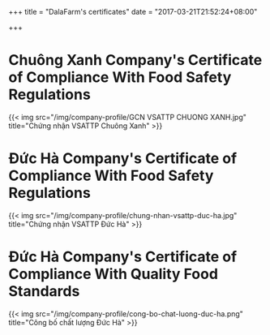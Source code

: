 +++
title = "DalaFarm's certificates"
date = "2017-03-21T21:52:24+08:00"

+++
 
# Chuông Xanh Company's Certificate of Compliance With Food Safety Regulations

{{< img src="/img/company-profile/GCN VSATTP CHUONG XANH.jpg" title="Chứng nhận VSATTP Chuông Xanh" >}}

# Đức Hà Company's Certificate of Compliance With Food Safety Regulations

{{< img src="/img/company-profile/chung-nhan-vsattp-duc-ha.jpg" title="Chứng nhận VSATTP Đức Hà" >}}

# Đức Hà Company's Certificate of Compliance With Quality Food Standards

{{< img src="/img/company-profile/cong-bo-chat-luong-duc-ha.png" title="Công bố chất lượng Đức Hà" >}}